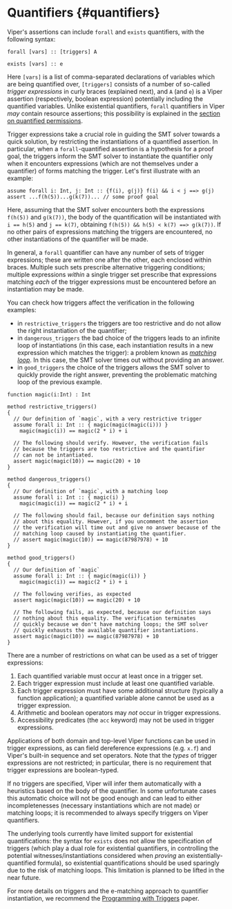 # Quantifiers {#quantifiers}

Viper's assertions can include `forall` and `exists` quantifiers, with the following syntax:

```silver
forall [vars] :: [triggers] A
```

```silver
exists [vars] :: e
```

Here `[vars]` is a list of comma-separated declarations of variables which are being quantified over, `[triggers]` consists of a number of so-called *trigger expressions* in curly braces (explained next), and `A` (and `e`) is a Viper assertion (respectively, boolean expression) potentially including the quantified variables. Unlike existential quantifiers, `forall` quantifiers in Viper *may* contain resource assertions; this possibility is explained in the [section on quantified permissions](#quantified-permissions).

Trigger expressions take a crucial role in guiding the SMT solver towards a quick solution, by restricting the instantiations of a quantified assertion. In particular, when a `forall`-quantified assertion is a hypothesis for a proof goal, the triggers inform the SMT solver to instantiate the quantifier only when it encounters expressions (which are not themselves under a quantifier) of forms matching the trigger. Let's first illustrate with an example:

```silver
assume forall i: Int, j: Int :: {f(i), g(j)} f(i) && i < j ==> g(j)
assert ...f(h(5))...g(k(7))... // some proof goal
```

Here, assuming that the SMT solver encounters both the expressions `f(h(5))` and `g(k(7))`, the body of the quantification will be instantiated with `i == h(5)` and `j == k(7)`, obtaining `f(h(5)) && h(5) < k(7) ==> g(k(7))`. If no other pairs of expressions matching the triggers are encountered, no other instantiations of the quantifier will be made.

In general, a `forall` quantifier can have any number of sets of trigger expressions; these are written one after the other, each enclosed within braces. Multiple such sets prescribe alternative triggering conditions; multiple expressions *within* a single trigger set prescribe that expressions matching *each* of the trigger expressions must be encountered before an instantiation may be made.

You can check how triggers affect the verification in the following examples:

- in `restrictive_triggers` the triggers are too restrictive and do not allow the right instantiation of the quantifier;
- in `dangerous_triggers` the bad choice of the triggers leads to an infinite loop of instantiations (in this case, each instantiation results in a new expression which matches the trigger): a problem known as [*matching loop*](http://www.hpl.hp.com/techreports/2003/HPL-2003-148.pdf). In this case, the SMT solver times out without providing an answer.
- in `good_triggers` the choice of the triggers allows the SMT solver to quickly provide the right answer, preventing the problematic matching loop of the previous example.

```silver-runnable
function magic(i:Int) : Int

method restrictive_triggers()
{
  // Our definition of `magic`, with a very restrictive trigger
  assume forall i: Int :: { magic(magic(magic(i))) }
    magic(magic(i)) == magic(2 * i) + i

  // The following should verify. However, the verification fails
  // because the triggers are too restrictive and the quantifier
  // can not be intantiated.
  assert magic(magic(10)) == magic(20) + 10
}

method dangerous_triggers()
{
  // Our definition of `magic`, with a matching loop
  assume forall i: Int :: { magic(i) }
    magic(magic(i)) == magic(2 * i) + i

  // The following should fail, because our definition says nothing
  // about this equality. However, if you uncomment the assertion
  // the verification will time out and give no answer because of the
  // matching loop caused by instantiating the quantifier.
  // assert magic(magic(10)) == magic(87987978) + 10
}

method good_triggers()
{
  // Our definition of `magic`
  assume forall i: Int :: { magic(magic(i)) }
    magic(magic(i)) == magic(2 * i) + i
  
  // The following verifies, as expected
  assert magic(magic(10)) == magic(20) + 10

  // The following fails, as expected, because our definition says
  // nothing about this equality. The verification terminates
  // quickly because we don't have matching loops; the SMT solver
  // quickly exhausts the available quantifier instantiations. 
  assert magic(magic(10)) == magic(87987978) + 10
}
```

There are a number of restrictions on what can be used as a set of trigger expressions:

  1. Each quantified variable must occur at least once in a trigger set.
  2. Each trigger expression must include at least one quantified variable.
  3. Each trigger expression must have some additional structure (typically a function application); a quantified variable alone cannot be used as a trigger expression.
  4. Arithmetic and boolean operators may *not* occur in trigger expressions.
  5. Accessibility predicates (the `acc` keyword) may not be used in trigger expressions.

Applications of both domain and top-level Viper functions can be used in trigger expressions, as can field dereference expressions (e.g. `x.f`) and Viper's built-in sequence and set operators. Note that the *types* of trigger expressions are not restricted; in particular, there is no requirement that trigger expressions are boolean-typed.

If no triggers are specified, Viper will infer them automatically with a heuristics based on the body of the quantifier. In some unfortunate cases this automatic choice will not be good enough and can lead to either incompletenesses (necessary instantiations which are not made) or matching loops; it is recommended to always specify triggers on Viper quantifiers.

The underlying tools currently have limited support for existential quantifications: the syntax for `exists` does not allow the specification of triggers (which play a dual role for existential quantifiers, in controlling the potential witnesses/instantiations considered when *proving* an existentially-quantified formula), so existential quantifications should be used sparingly due to the risk of matching loops. This limitation is planned to be lifted in the near future.

For more details on triggers and the e-matching approach to quantifier instantiation, we recommend the [Programming with Triggers](https://dl.acm.org/citation.cfm?id=1670416) paper.
